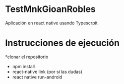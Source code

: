 # TestMnkGioanRobles
Aplicación en react native usando Typescrpit 

# Instrucciones de ejecución

*clonar el repositorio
* npm install
* react-native link (por si las dudas)
* react native run-android 
